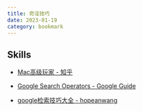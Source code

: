 ```yaml
---
title: 奇淫技巧
date: 2023-01-19
category: bookmark
---
```


## Skills

- [Mac高级玩家 - 知乎](https://zhuanlan.zhihu.com/c_124819447)

- [Google Search Operators - Google Guide](http://www.googleguide.com/advanced_operators_reference.html)

- [google检索技巧大全 - hopeanwang](https://sites.google.com/site/hopeanwang/google%E6%A3%80%E7%B4%A2%E6%8A%80%E5%B7%A7%E5%A4%A7%E5%85%A8)
